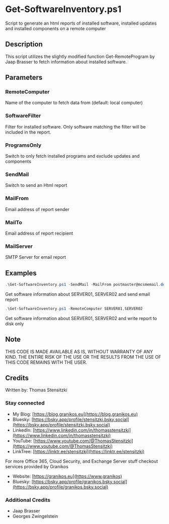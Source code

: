 # Get-SoftwareInventory.ps1

Script to generate an html reports of installed software, installed updates and installed components on a remote computer

## Description

This script utilizes the slightly modified function Get-RemoteProgram by Jaap Brasser to fetch information about installed software.

## Parameters

### RemoteComputer

Name of the computer to fetch data from (default: local computer)

### SoftwareFilter

Filter for installed software. Only software matching the filter will be included in the report.

### ProgramsOnly

Switch to only fetch installed programs and exclude updates and components

### SendMail

Switch to send an Html report

### MailFrom

Email address of report sender

### MailTo

Email address of report recipient

### MailServer

SMTP Server for email report

## Examples

``` PowerShell
.\Get-SoftwareInventory.ps1 -SendMail -MailFrom postmaster@mcsmemail.de -MailTo it-support@mcsmemail.de -MailServer mymailserver.mcsmemail.de -RemoteComputer SERVER01,SERVER02
```

Get software information about SERVER01, SERVER02 and send email report

``` PowerShell
.\Get-SoftwareInventory.ps1 -RemoteComputer SERVER01,SERVER02
```

Get software information about SERVER01, SERVER02 and write report to disk only

## Note

THIS CODE IS MADE AVAILABLE AS IS, WITHOUT WARRANTY OF ANY KIND. THE ENTIRE
RISK OF THE USE OR THE RESULTS FROM THE USE OF THIS CODE REMAINS WITH THE USER.

## Credits

Written by: Thomas Stensitzki

### Stay connected

- My Blog: [https://blog.granikos.eu](https://blog.granikos.eu)
- Bluesky: [https://bsky.app/profile/stensitzki.bsky.social](https://bsky.app/profile/stensitzki.bsky.social)
- LinkedIn: [https://www.linkedin.com/in/thomasstensitzki](https://www.linkedin.com/in/thomasstensitzki)
- YouTube: [https://www.youtube.com/@ThomasStensitzki](https://www.youtube.com/@ThomasStensitzki)
- LinkTree: [https://linktr.ee/stensitzki](https://linktr.ee/stensitzki)

For more Office 365, Cloud Security, and Exchange Server stuff checkout services provided by Granikos

- Website: [https://granikos.eu](https://www.granikos)
- Bluesky: [https://bsky.app/profile/granikos.bsky.social](https://bsky.app/profile/granikos.bsky.social)

### Additional Credits

- Jaap Brasser
- Georges Zwingelstein
